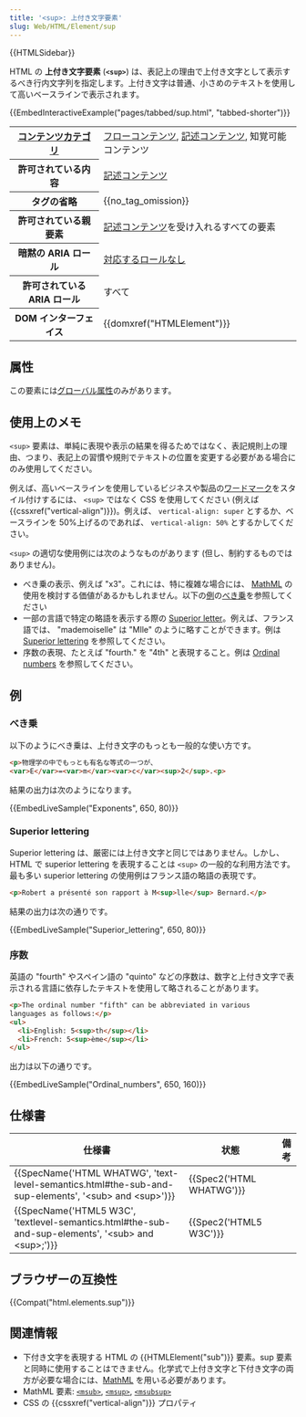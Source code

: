 ```yaml
---
title: '<sup>: 上付き文字要素'
slug: Web/HTML/Element/sup
---
```


{{HTMLSidebar}}

HTML の **上付き文字要素** (**`<sup>`**) は、表記上の理由で上付き文字として表示するべき行内文字列を指定します。上付き文字は普通、小さめのテキストを使用して高いベースラインで表示されます。

{{EmbedInteractiveExample("pages/tabbed/sup.html", "tabbed-shorter")}}

<table class="properties">
  <tbody>
    <tr>
      <th scope="row">
        <a href="/ja/docs/Web/HTML/Content_categories">コンテンツカテゴリ</a>
      </th>
      <td>
        <a href="/ja/docs/Web/HTML/Content_categories#フローコンテンツ"
          >フローコンテンツ</a
        >,
        <a href="/ja/docs/Web/HTML/Content_categories#記述コンテンツ"
          >記述コンテンツ</a
        >, 知覚可能コンテンツ
      </td>
    </tr>
    <tr>
      <th scope="row">許可されている内容</th>
      <td>
        <a href="/ja/docs/Web/HTML/Content_categories#記述コンテンツ"
          >記述コンテンツ</a
        >
      </td>
    </tr>
    <tr>
      <th scope="row">タグの省略</th>
      <td>{{no_tag_omission}}</td>
    </tr>
    <tr>
      <th scope="row">許可されている親要素</th>
      <td>
        <a href="/ja/docs/Web/HTML/Content_categories#記述コンテンツ"
          >記述コンテンツ</a
        >を受け入れるすべての要素
      </td>
    </tr>
    <tr>
      <th scope="row">暗黙の ARIA ロール</th>
      <td>
        <a href="https://www.w3.org/TR/html-aria/#dfn-no-corresponding-role"
          >対応するロールなし</a
        >
      </td>
    </tr>
    <tr>
      <th scope="row">許可されている ARIA ロール</th>
      <td>すべて</td>
    </tr>
    <tr>
      <th scope="row">DOM インターフェイス</th>
      <td>{{domxref("HTMLElement")}}</td>
    </tr>
  </tbody>
</table>

## 属性

この要素には[グローバル属性](/ja/docs/Web/HTML/Global_attributes)のみがあります。

## 使用上のメモ

`<sup>` 要素は、単純に表現や表示の結果を得るためではなく、表記規則上の理由、つまり、表記上の習慣や規則でテキストの位置を変更する必要がある場合にのみ使用してください。

例えば、高いベースラインを使用しているビジネスや製品の[ワードマーク](https://ja.wikipedia.org/wiki/ワードマーク)をスタイル付けするには、 `<sup>` ではなく CSS を使用してください (例えば {{cssxref("vertical-align")}})。例えば、 `vertical-align: super` とするか、ベースラインを 50%上げるのであれば、 `vertical-align: 50%` とするかしてください。

`<sup>` の適切な使用例には次のようなものがあります (但し、制約するものではありません)。

- べき乗の表示、例えば "x3"。これには、特に複雑な場合には、 [MathML](/ja/docs/Web/MathML) の使用を検討する価値があるかもしれません。以下の[例](#examples)の[べき乗](#exponents)を参照してください
- 一部の言語で特定の略語を表示する際の [Superior letter](https://en.wikipedia.org/wiki/Superior_letter)。例えば、フランス語では、 "mademoiselle" は "Mlle" のように略すことができます。例は [Superior lettering](#superior_lettering) を参照してください。
- 序数の表現、たとえば "fourth." を "4th" と表現すること。例は [Ordinal numbers](#ordinal_numbers) を参照してください。

## 例

### べき乗

以下のようにべき乗は、上付き文字のもっとも一般的な使い方です。

```html
<p>物理学の中でもっとも有名な等式の一つが、
<var>E</var>=<var>m</var><var>c</var><sup>2</sup>.<p>
```

結果の出力は次のようになります。

{{EmbedLiveSample("Exponents", 650, 80)}}

### Superior lettering

Superior lettering は、厳密には上付き文字と同じではありません。しかし、 HTML で superior lettering を表現することは `<sup>` の一般的な利用方法です。最も多い superior lettering の使用例はフランス語の略語の表現です。

```html
<p>Robert a présenté son rapport à M<sup>lle</sup> Bernard.</p>
```

結果の出力は次の通りです。

{{EmbedLiveSample("Superior_lettering", 650, 80)}}

### 序数

英語の "fourth" やスペイン語の "quinto" などの序数は、数字と上付き文字で表示される言語に依存したテキストを使用して略されることがあります。

```html
<p>The ordinal number "fifth" can be abbreviated in various
languages as follows:</p>
<ul>
  <li>English: 5<sup>th</sup></li>
  <li>French: 5<sup>ème</sup></li>
</ul>
```

出力は以下の通りです。

{{EmbedLiveSample("Ordinal_numbers", 650, 160)}}

## 仕様書

| 仕様書                                                                                                                                               | 状態                             | 備考 |
| ---------------------------------------------------------------------------------------------------------------------------------------------------- | -------------------------------- | ---- |
| {{SpecName('HTML WHATWG', 'text-level-semantics.html#the-sub-and-sup-elements', '&lt;sub&gt; and &lt;sup&gt;')}} | {{Spec2('HTML WHATWG')}} |      |
| {{SpecName('HTML5 W3C', 'textlevel-semantics.html#the-sub-and-sup-elements', '&lt;sub&gt; and &lt;sup&gt;;')}} | {{Spec2('HTML5 W3C')}}     |      |

## ブラウザーの互換性

{{Compat("html.elements.sup")}}

## 関連情報

- 下付き文字を表現する HTML の {{HTMLElement("sub")}} 要素。sup 要素と同時に使用することはできません。化学式で上付き文字と下付き文字の両方が必要な場合には、[MathML](/ja/docs/MathML) を用いる必要があります。
- MathML 要素: [`<msub>`](/ja/docs/Web/MathML/Element/msub), [`<msup>`](/ja/docs/Web/MathML/Element/msup), [`<msubsup>`](/ja/docs/Web/MathML/Element/msubsup)
- CSS の {{cssxref("vertical-align")}} プロパティ

